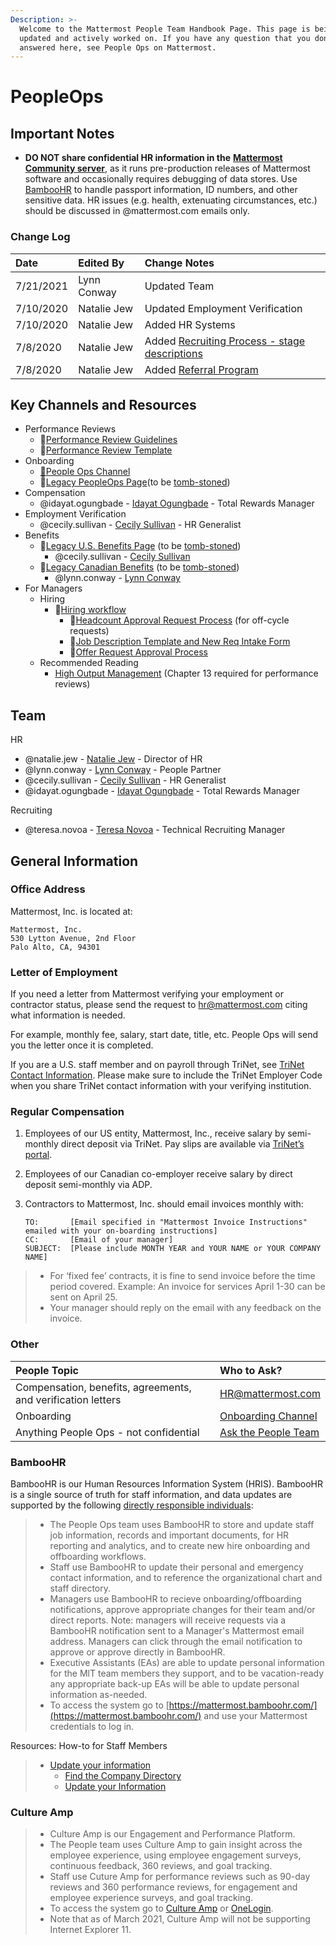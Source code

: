 ```yaml
---
Description: >-
  Welcome to the Mattermost People Team Handbook Page. This page is being
  updated and actively worked on. If you have any question that you don't see
  answered here, see People Ops on Mattermost.
---
```


# PeopleOps

## Important Notes

* **DO NOT share confidential HR information in the** [**Mattermost Community server**](http://community.mattermost.com), as it runs pre-production releases of Mattermost software and occasionally requires debugging of data stores. Use [BambooHR](https://mattermost.bamboohr.com/) to handle passport information, ID numbers, and other sensitive data. HR issues \(e.g. health, extenuating circumstances, etc.\) should be discussed in @mattermost.com emails only.

### Change Log

| Date | Edited By | Change Notes |
| :--- | :--- | :--- |
| 7/21/2021 | Lynn Conway | Updated Team |
| 7/10/2020 | Natalie Jew | Updated Employment Verification |
| 7/10/2020 | Natalie Jew | Added HR Systems |
| 7/8/2020 | Natalie Jew | Added [Recruiting Process - stage descriptions](https://handbook.mattermost.com/contributors/join-us/staff-recruiting#recruiter-intake-session) |
| 7/8/2020 | Natalie Jew | Added [Referral Program](https://handbook.mattermost.com/contributors/join-us/recruiting#referral-program) |

## Key Channels and Resources

* Performance Reviews
  * 📁[Performance Review Guidelines](https://handbook.mattermost.com/operations/people/performance-reviews-50)
  * 📁[Performance Review Template](https://docs.google.com/document/d/1tTPTp8JC3pUp0kPo2AAUg6XETbURB_bU8f3EOpvKRr0/edit#heading=h.hu5vu6dn98iw)
* Onboarding
  * [💬](https://emojipedia.org/speech-balloon/)[People Ops Channel](https://community.mattermost.com/private-core/channels/people-ops)
  * 📁[Legacy PeopleOps Page](https://docs.mattermost.com/process/people-ops.html)\(to be [tomb-stoned](../../../company/about-mattermost/list-of-terms.md#tomb-stoned)\)
* Compensation
  * @idayat.ogungbade - [Idayat Ogungbade](https://community.mattermost.com/core/messages/idayat.ogungbade) - Total Rewards Manager 
* Employment Verification
  * @cecily.sullivan - [Cecily Sullivan](https://community.mattermost.com/core/messages/cecily.sullivan) - HR Generalist 
* Benefits
  * 📁[Legacy U.S. Benefits Page](https://docs.mattermost.com/process/benefits-us.html) \(to be [tomb-stoned](../../../company/about-mattermost/list-of-terms.md#tomb-stoned)\)
    * @cecily.sullivan - [Cecily Sullivan](https://community.mattermost.com/core/messages/cecily.sullivan) 
  * 📁[Legacy Canadian Benefits](https://docs.mattermost.com/process/benefits-canada.html) \(to be [tomb-stoned](../../../company/about-mattermost/list-of-terms.md#tomb-stoned)\) 
    * @lynn.conway - [Lynn Conway](https://community.mattermost.com/core/messages/lynn.conway) 
* For Managers
  * Hiring
    * 📁[Hiring workflow ](https://docs.google.com/document/d/1EBIoL0kHqj2S3DtwAz9FvDgYDljZ5KoQpAnYePO84s8/edit)
      * 📁[Headcount Approval Request Process](https://docs.google.com/document/d/1vohRHTceNWGXV9IaPcb7o2u0fZ7R3fM1I9bnFSCzkLM/edit) \(for off-cycle requests\)
      * 📁[Job Description Template and New Req Intake Form](https://docs.google.com/document/d/1rpTI2NKu4H_781vpx_eD9Fku7go4gGDs1P7bJAMQvAU/edit)
      * 📁[Offer Request Approval Process](https://docs.google.com/document/d/13qedU9kGdn9_d1WHK2oSAKxRvO6ajIGKXI2DEQ--b7M/edit)
  * Recommended Reading
    * [High Output Management](https://www.amazon.ca/High-Output-Management-Andrew-Grove/dp/0679762884/ref=sr_1_1?gclid=Cj0KCQiAgKzwBRCjARIsABBbFuhEwL6hICB9wZgtYrZB20TBTbJu7StCEKQlNqfmnQV-EhDY2E6RKS0aApHwEALw_wcB&hvadid=229973645505&hvdev=c&hvlocphy=9000907&hvnetw=g&hvpos=1t1&hvqmt=e&hvrand=3473960203373967416&hvtargid=aud-749227636460%3Akwd-297473118671&hydadcr=22457_10105506&keywords=high+output+management&qid=1577810900&sr=8-1) \(Chapter 13 required for performance reviews\)

## Team

HR

* @natalie.jew - [Natalie Jew](https://community.mattermost.com/core/messages/natalie.jew) - Director of HR
* @lynn.conway - [Lynn Conway](https://community.mattermost.com/core/messages/lynn.conway) - People Partner
* @cecily.sullivan - [Cecily Sullivan](https://community.mattermost.com/core/messages/cecily.sullivan) - HR Generalist
* @idayat.ogungbade - [Idayat Ogungbade](https://community.mattermost.com/core/messages/idayat.ogungbade) - Total Rewards Manager

Recruiting

* @teresa.novoa - [Teresa Novoa](https://community.mattermost.com/core/messages/teresa.novoa) - Technical Recruiting Manager

## General Information

### Office Address

Mattermost, Inc. is located at:

```text
Mattermost, Inc.
530 Lytton Avenue, 2nd Floor
Palo Alto, CA, 94301
```

### Letter of Employment

If you need a letter from Mattermost verifying your employment or contractor status, please send the request to [hr@mattermost.com](mailto:hr0mattermost.com) citing what information is needed.

For example, monthly fee, salary, start date, title, etc. People Ops will send you the letter once it is completed.

If you are a U.S. staff member and on payroll through TriNet, see [TriNet Contact Information](https://drive.google.com/file/d/15AdHLRB9CvMbeUStJ8laqlDJwPZZ2RT-/view?usp=sharing). Please make sure to include the TriNet Employer Code when you share TriNet contact information with your verifying institution.

### Regular Compensation

1. Employees of our US entity, Mattermost, Inc., receive salary by semi-monthly direct deposit via TriNet. Pay slips are available via [TriNet’s portal](https://www.hrpassport.com/).
2. Employees of our Canadian co-employer receive salary by direct deposit semi-monthly via ADP.
3. Contractors to Mattermost, Inc. should email invoices monthly with:

   ```text
   TO:       [Email specified in "Mattermost Invoice Instructions" emailed with your on-boarding instructions]
   CC:       [Email of your manager]
   SUBJECT:  [Please include MONTH YEAR and YOUR NAME or YOUR COMPANY NAME]
   ```

> * For ‘fixed fee’ contracts, it is fine to send invoice before the time period covered. Example: An invoice for services April 1-30 can be sent on April 25.
> * Your manager should reply on the email with any feedback on the invoice.

### Other

| People Topic | Who to Ask? |
| :--- | :--- |
| Compensation, benefits, agreements, and verification letters | HR@mattermost.com |
| Onboarding | [Onboarding Channel](https://community.mattermost.com/private-core/channels/onboarding) |
| Anything People Ops  - not confidential | [Ask the People Team](https://community.mattermost.com/private-core/channels/ask-people-team) |

### BambooHR

BambooHR is our Human Resources Information System \(HRIS\). BambooHR is a single source of truth for staff information, and data updates are supported by the following [directly responsible individuals](https://handbook.mattermost.com/company/about-mattermost/list-of-terms#dri):

> * The People Ops team uses BambooHR to store and update staff job information, records and important documents, for HR reporting and analytics, and to create new hire onboarding and offboarding workflows.
> * Staff use BambooHR to update their personal and emergency contact information, and to reference the organizational chart and staff directory.
> * Managers use BambooHR to recieve onboarding/offboarding notifications, approve appropriate changes for their team and/or direct reports. Note: managers will receive requests via a BambooHR notification sent to a Manager's Mattermost email address. Managers can click through the email notification to approve or approve directly in BambooHR. 
> * Executive Assistants \(EAs\) are able to update personal information for the MlT team members they support, and to be vacation-ready any appropriate back-up EAs will be able to update personal information as-needed. 
> * To access the system go to [https://mattermost.bamboohr.com/](https://mattermost.bamboohr.com/) and use your Mattermost credentials to log in.

Resources: How-to for Staff Members

> * [Update your information](https://help.bamboohr.com/hc/en-us/sections/206084487-Managing-Your-Information)
>   * [Find the Company Directory](https://help.bamboohr.com/hc/en-us/articles/216836007)
>   * [Update your Information](https://help.bamboohr.com/hc/en-us/articles/227321928-Employee-Access-Manual)

### Culture Amp

> * Culture Amp is our Engagement and Performance Platform.
> * The People team uses Culture Amp to gain insight across the employee experience, using employee engagement surveys, continuous feedback, 360 reviews, and goal tracking.
> * Staff use Cuture Amp for performance reviews such as 90-day reviews and 360 performance reviews, for engagement and employee experience surveys, and goal tracking.
> * To access the system go to [Culture Amp](https://mattermost.cultureamp.com) or [OneLogin](https://mattermost.onelogin.com).
> * Note that as of March 2021, Culture Amp will not be supporting Internet Explorer 11.

